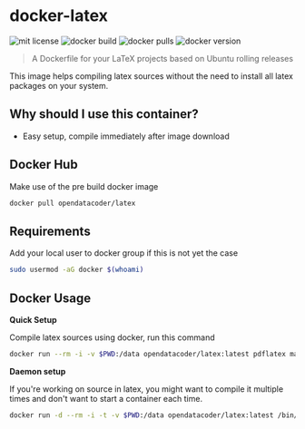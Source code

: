 # docker-latex

![mit license](https://img.shields.io/github/license/p3t3r67x0/docker-latex)
![docker build](https://img.shields.io/docker/cloud/build/opendatacoder/latex)
![docker pulls](https://img.shields.io/docker/pulls/opendatacoder/latex)
![docker version](https://img.shields.io/docker/v/opendatacoder/latex)

> A Dockerfile for your LaTeX projects based on Ubuntu rolling releases


This image helps compiling latex sources without the need to install all latex packages on your system.


## Why should I use this container?

-   Easy setup, compile immediately after image download


## Docker Hub

Make use of the pre build docker image

```bash
docker pull opendatacoder/latex
```


## Requirements

Add your local user to docker group if this is not yet the case

```bash
sudo usermod -aG docker $(whoami)
```


## Docker Usage

**Quick Setup**

Compile latex sources using docker, run this command

```bash
docker run --rm -i -v $PWD:/data opendatacoder/latex:latest pdflatex main.tex
```

**Daemon setup**

If you're working on source in latex, you might want to compile it multiple times and don't want to start a container each time.

```bash
docker run -d --rm -i -t -v $PWD:/data opendatacoder/latex:latest /bin/bash -c "sleep forever"
```
